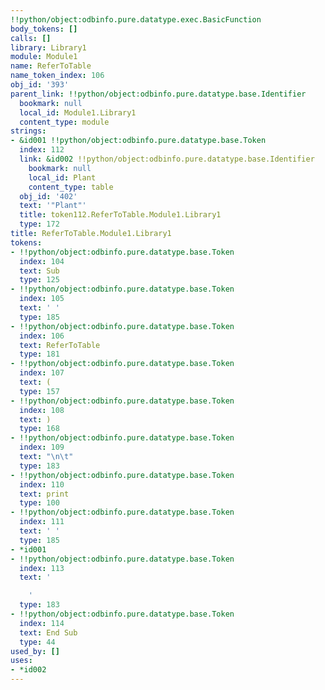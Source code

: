 ```yaml
---
!!python/object:odbinfo.pure.datatype.exec.BasicFunction
body_tokens: []
calls: []
library: Library1
module: Module1
name: ReferToTable
name_token_index: 106
obj_id: '393'
parent_link: !!python/object:odbinfo.pure.datatype.base.Identifier
  bookmark: null
  local_id: Module1.Library1
  content_type: module
strings:
- &id001 !!python/object:odbinfo.pure.datatype.base.Token
  index: 112
  link: &id002 !!python/object:odbinfo.pure.datatype.base.Identifier
    bookmark: null
    local_id: Plant
    content_type: table
  obj_id: '402'
  text: '"Plant"'
  title: token112.ReferToTable.Module1.Library1
  type: 172
title: ReferToTable.Module1.Library1
tokens:
- !!python/object:odbinfo.pure.datatype.base.Token
  index: 104
  text: Sub
  type: 125
- !!python/object:odbinfo.pure.datatype.base.Token
  index: 105
  text: ' '
  type: 185
- !!python/object:odbinfo.pure.datatype.base.Token
  index: 106
  text: ReferToTable
  type: 181
- !!python/object:odbinfo.pure.datatype.base.Token
  index: 107
  text: (
  type: 157
- !!python/object:odbinfo.pure.datatype.base.Token
  index: 108
  text: )
  type: 168
- !!python/object:odbinfo.pure.datatype.base.Token
  index: 109
  text: "\n\t"
  type: 183
- !!python/object:odbinfo.pure.datatype.base.Token
  index: 110
  text: print
  type: 100
- !!python/object:odbinfo.pure.datatype.base.Token
  index: 111
  text: ' '
  type: 185
- *id001
- !!python/object:odbinfo.pure.datatype.base.Token
  index: 113
  text: '

    '
  type: 183
- !!python/object:odbinfo.pure.datatype.base.Token
  index: 114
  text: End Sub
  type: 44
used_by: []
uses:
- *id002
---
```

